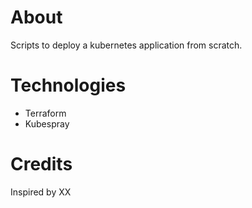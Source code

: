 # About
Scripts to deploy a kubernetes application from scratch.

# Technologies
- Terraform
- Kubespray

# Credits
Inspired by XX
